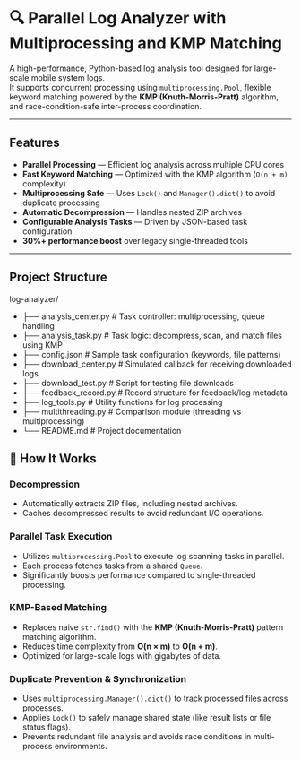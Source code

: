 # 🔍 Parallel Log Analyzer with Multiprocessing and KMP Matching

A high-performance, Python-based log analysis tool designed for large-scale mobile system logs.  
It supports concurrent processing using `multiprocessing.Pool`, flexible keyword matching powered by the **KMP (Knuth-Morris-Pratt)** algorithm, and race-condition-safe inter-process coordination.

---

##  Features

-  **Parallel Processing** — Efficient log analysis across multiple CPU cores
-  **Fast Keyword Matching** — Optimized with the KMP algorithm (`O(n + m)` complexity)
-  **Multiprocessing Safe** — Uses `Lock()` and `Manager().dict()` to avoid duplicate processing
-  **Automatic Decompression** — Handles nested ZIP archives
-  **Configurable Analysis Tasks** — Driven by JSON-based task configuration
-  **30%+ performance boost** over legacy single-threaded tools

---

##  Project Structure

log-analyzer/
- ├── analysis_center.py        # Task controller: multiprocessing, queue handling
- ├── analysis_task.py          # Task logic: decompress, scan, and match files using KMP
- ├── config.json               # Sample task configuration (keywords, file patterns)
- ├── download_center.py        # Simulated callback for receiving downloaded logs
- ├── download_test.py          # Script for testing file downloads
- ├── feedback_record.py        # Record structure for feedback/log metadata
- ├── log_tools.py              # Utility functions for log processing
- ├── multithreading.py         # Comparison module (threading vs multiprocessing)
- └── README.md                 # Project documentation
## 🔬 How It Works

###  Decompression
- Automatically extracts ZIP files, including nested archives.
- Caches decompressed results to avoid redundant I/O operations.

###  Parallel Task Execution
- Utilizes `multiprocessing.Pool` to execute log scanning tasks in parallel.
- Each process fetches tasks from a shared `Queue`.
- Significantly boosts performance compared to single-threaded processing.

###  KMP-Based Matching
- Replaces naive `str.find()` with the **KMP (Knuth-Morris-Pratt)** pattern matching algorithm.
- Reduces time complexity from **O(n × m)** to **O(n + m)**.
- Optimized for large-scale logs with gigabytes of data.

###  Duplicate Prevention & Synchronization
- Uses `multiprocessing.Manager().dict()` to track processed files across processes.
- Applies `Lock()` to safely manage shared state (like result lists or file status flags).
- Prevents redundant file analysis and avoids race conditions in multi-process environments.
